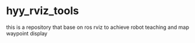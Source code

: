 # hyy_rviz_tools
this is a repository that base on ros rviz to achieve robot teaching and map waypoint display 
